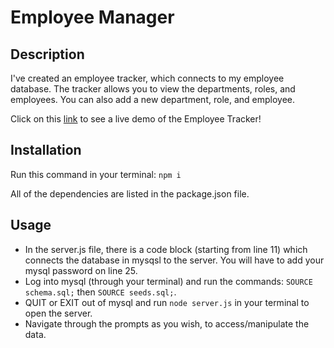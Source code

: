 # Employee Manager

## Description
I've created an employee tracker, which connects to my employee database. The tracker allows you to view the departments, roles, and employees. You can also add a new department, role, and employee. 

Click on this [link](https://drive.google.com/file/d/1Q14YIs1qPSm3JWq-RzkF1-1WPGuogn0d/view) to see a live demo of the Employee Tracker!

## Installation
Run this command in your terminal: ```npm i```

All of the dependencies are listed in the package.json file.

## Usage
* In the server.js file, there is a code block (starting from line 11) which connects the database in mysqsl to the server. You will have to add your mysql password on line 25.
* Log into mysql (through your terminal) and run the commands: ```SOURCE schema.sql;``` then ```SOURCE seeds.sql;```.
* QUIT or EXIT out of mysql and run ```node server.js``` in your terminal to open the server.
* Navigate through the prompts as you wish, to access/manipulate the data.
